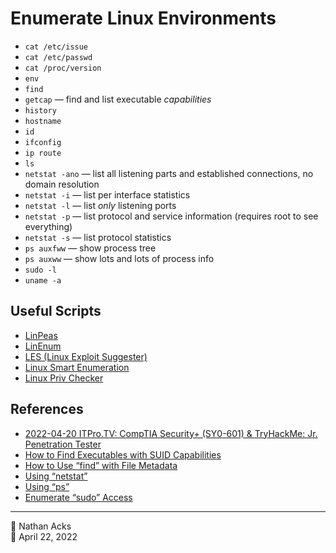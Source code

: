 # Enumerate Linux Environments

* `cat /etc/issue`
* `cat /etc/passwd`
* `cat /proc/version`
* `env`
* `find`
* `getcap` — find and list executable *capabilities*
* `history`
* `hostname`
* `id`
* `ifconfig`
* `ip route`
* `ls`
* `netstat -ano` — list all listening parts and established connections, no domain resolution
* `netstat -i` — list per interface statistics
* `netstat -l` — list *only* listening ports
* `netstat -p` — list protocol and service information (requires root to see everything)
* `netstat -s` — list protocol statistics
* `ps auxfww` — show process tree
* `ps auxww` — show lots and lots of process info
* `sudo -l`
* `uname -a`

## Useful Scripts

* [LinPeas](https://github.com/carlospolop/privilege-escalation-awesome-scripts-suite/tree/master/linPEAS)
* [LinEnum](https://github.com/rebootuser/LinEnum)
* [LES (Linux Exploit Suggester)](https://github.com/mzet-/linux-exploit-suggester)
* [Linux Smart Enumeration](https://github.com/diego-treitos/linux-smart-enumeration)
* [Linux Priv Checker](https://github.com/linted/linuxprivchecker)

## References

* [2022-04-20 ITPro.TV: CompTIA Security+ (SY0-601) & TryHackMe: Jr. Penetration Tester](../log/2022-04-20-itprotv-comptia-security-plus-and-tryhackme-jr-penetration-tester.md)
* [How to Find Executables with SUID Capabilities](how-to-find-executables-with-suid-capabilities.md)
* [How to Use “find” with File Metadata](how-to-use-find-with-file-metadata.md)
* [Using “netstat”](netstat.md)
* [Using “ps”](ps.md)
* [Enumerate “sudo” Access](enumerate-sudo-access.md)

- - - -

<span aria-hidden="true">👤</span> Nathan Acks  
<span aria-hidden="true">📅</span> April 22, 2022
